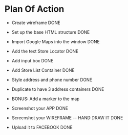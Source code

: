 # Plan Of Action

- Create wireframe DONE
- Set up the base HTML structure DONE 
- Import Google Maps into the window DONE
- Add the text Store Locator DONE 
- Add input box DONE
- Add Store List Container DONE
- Style address and phone number DONE
- Duplicate to have 3 address containers DONE
- BONUS: Add a marker to the map

- Screenshot your APP DONE
- Screenshot your WIREFRAME -- HAND DRAW IT DONE
- Upload it to FACEBOOK DONE 